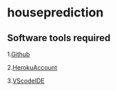 # houseprediction

## Software tools required

1.[Github](https://github.com)      
  
2.[HerokuAccount](https://heroku.com)

3.[VScodeIDE](https://code.visualstudio.com/)